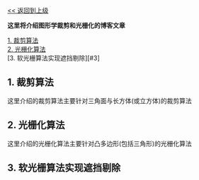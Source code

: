[<< 返回到上级](index.md)

**这里将介绍图形学裁剪和光栅化的博客文章**  

[1. 裁剪算法](#1)  
[2. 光栅化算法](#2)  
[3. 软光栅算法实现遮挡剔除][#3]  

<span id="1"></span>
## **1. 裁剪算法**  
这里介绍的裁剪算法主要针对三角面与长方体(或立方体)的裁剪算法  



<span id="2"></span>
## **2. 光栅化算法**  
这里介绍的光栅化算法主要针对凸多边形(包括三角形)的光栅化算法  

<span id="3"></span>
## **3. 软光栅算法实现遮挡剔除**  